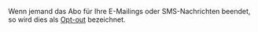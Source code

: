 Wenn jemand das Abo für Ihre E-Mailings oder SMS-Nachrichten beendet, so
wird dies als
[Opt-out](http://www.copernica.com/de/uber-uns/news/opt-out-halten-sie-ihre-kontakte-nicht-auf)
bezeichnet.
